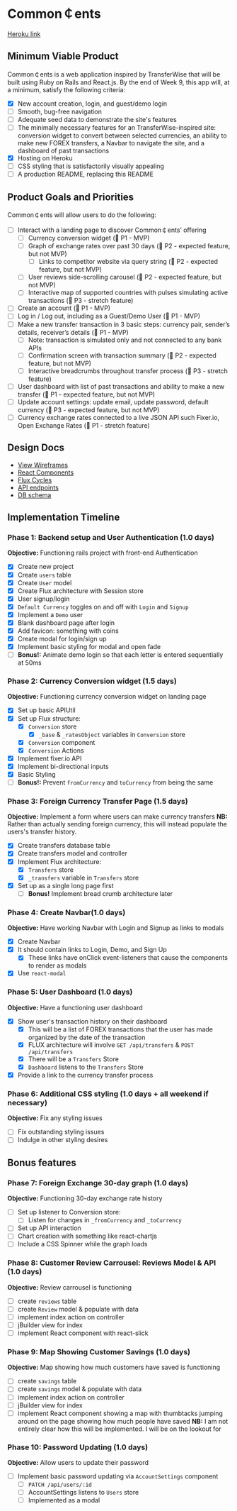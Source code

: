# Common&#xFFE0;ents

[Heroku link][heroku]

[heroku]: https://commoncentsapp.herokuapp.com

## Minimum Viable Product

Common&#xFFE0;ents is a web application inspired by TransferWise that will be built using Ruby on Rails and React.js. By the end of Week 9, this app will, at a minimum, satisfy the following criteria:

- [x] New account creation, login, and guest/demo login
- [ ] Smooth, bug-free navigation
- [ ] Adequate seed data to demonstrate the site's features
- [ ] The minimally necessary features for an TransferWise-inspired site: conversion widget to convert between selected currencies, an ability to make new FOREX transfers, a Navbar to navigate the site, and a dashboard of past transactions
- [x] Hosting on Heroku
- [ ] CSS styling that is satisfactorily visually appealing
- [ ] A production README, replacing this README

## Product Goals and Priorities

Common&#xFFE0;ents will allow users to do the following:

<!-- This is a Markdown checklist. Use it to keep track of your
progress. Put an x between the brackets for a checkmark: [x] -->

- [ ] Interact with a landing page to discover Common&#xFFE0;ents’ offering
  - [ ] Currency conversion widget (&#x1F534; P1 - MVP)
  - [ ] Graph of exchange rates over past 30 days (&#x1F535; P2 - expected feature, but not MVP)
    - [ ] Links to competitor website via query string (&#x1F535; P2 - expected feature, but not MVP)
  - [ ] User reviews side-scrolling carousel (&#x1F535; P2 - expected feature, but not MVP)
  - [ ] Interactive map of supported countries with pulses simulating active transactions (&#x1F52E; P3 - stretch feature)
- [ ] Create an account (&#x1F534; P1 - MVP)
- [ ] Log in / Log out, including as a Guest/Demo User (&#x1F534; P1 - MVP)
- [ ] Make a new transfer transaction in 3 basic steps: currency pair, sender’s details, receiver’s details  (&#x1F534; P1 - MVP)
  - [ ] Note: transaction is simulated only and not connected to any bank APIs
  - [ ] Confirmation screen with transaction summary (&#x1F535; P2 - expected feature, but not MVP)
  - [ ] Interactive breadcrumbs throughout transfer process (&#x1F52E; P3 - stretch feature)
- [ ] User dashboard with list of past transactions and ability to make a new transfer (&#x1F534; P1 - expected feature, but not MVP)
- [ ] Update account settings: update email, update password, default currency (&#x1F52E; P3 - expected feature, but not MVP)
- [ ] Currency exchange rates connected to a live JSON API such Fixer.io, Open Exchange Rates (&#x1F534; P1 - stretch feature)

## Design Docs
* [View Wireframes][views]
* [React Components][components]
* [Flux Cycles][flux-cycles]
* [API endpoints][api-endpoints]
* [DB schema][schema]

[views]: ./docs/views.md
[components]: ./docs/components.md
[flux-cycles]: ./docs/flux-cycles.md
[api-endpoints]: ./docs/api-endpoints.md
[schema]: ./docs/schema.md

## Implementation Timeline

### Phase 1: Backend setup and User Authentication (1.0 days)

**Objective:** Functioning rails project with front-end Authentication

- [x] Create new project
- [x] Create `users` table
- [x] Create `User` model
- [x] Create Flux architecture with Session store
- [x] User signup/login
- [x] `Default Currency` toggles on and off with `Login` and `Signup`
- [x] Implement a `Demo` user
- [x] Blank dashboard page after login
- [x] Add favicon: something with coins
- [x] Create modal for login/sign up
- [x] Implement basic styling for modal and open fade
- [ ] **Bonus!:** Animate demo login so that each letter is entered sequentially at 50ms

### Phase 2: Currency Conversion widget (1.5 days)

**Objective:** Functioning currency conversion widget on landing page

- [x] Set up basic APIUtil
- [x] Set up Flux structure:
  - [x] `Conversion` store
    - [x] `_base` & `_ratesObject` variables in `Conversion` store
  - [x] `Conversion` component
  - [x] `Conversion` Actions
- [x] Implement fixer.io API
- [x] Implement bi-directional inputs  
- [x] Basic Styling
- [ ] **Bonus!:** Prevent `fromCurrency` and `toCurrency` from being the same

### Phase 3: Foreign Currency Transfer Page (1.5 days)

**Objective:** Implement a form where users can make currency transfers
**NB:** Rather than actually sending foreign currency, this will instead
populate the users's transfer history.

- [x] Create transfers database table
- [x] Create transfers model and controller
- [x] Implement Flux architecture:
  - [x] `Transfers` store
  - [x] `_transfers` variable in `Transfers` store
- [x] Set up as a single long page first
  - [ ] **Bonus!** Implement bread crumb architecture later

### Phase 4: Create Navbar(1.0 days)

**Objective:** Have working Navbar with Login and Signup as links to modals

- [x] Create Navbar
- [x] It should contain links to Login, Demo, and Sign Up
  - [x] These links have onClick event-listeners that cause the components
        to render as modals
- [x] Use `react-modal`

### Phase 5: User Dashboard (1.0 days)

**Objective:** Have a functioning user dashboard

- [x] Show user's transaction history on their dashboard
  - [x] This will be a list of FOREX transactions that the user has made organized
        by the date of the transaction
  - [x] FLUX architecture will involve `GET /api/transfers` & `POST /api/transfers`
  - [x] There will be a `Transfers` Store
  - [x] `Dashboard` listens to the `Transfers` Store
- [x] Provide a link to the currency transfer process

### Phase 6: Additional CSS styling (1.0 days + all weekend if necessary)

**Objective:** Fix any styling issues

- [ ] Fix outstanding styling issues
- [ ] Indulge in other styling desires

## Bonus features

### Phase 7: Foreign Exchange 30-day graph (1.0 days)

**Objective:** Functioning 30-day exchange rate history

- [ ] Set up listener to Conversion store:
  - [ ] Listen for changes in `_fromCurrency` and `_toCurrency`
- [ ] Set up API interaction
- [ ] Chart creation with something like react-chartjs
- [ ] Include a CSS Spinner while the graph loads

### Phase 8: Customer Review Carrousel: Reviews Model & API (1.0 days)

**Objective:** Review carrousel is functioning

- [ ] create `reviews` table
- [ ] create `Review` model & populate with data
- [ ] implement index action on controller
- [ ] jBuilder view for index
- [ ] implement React component with react-slick

### Phase 9: Map Showing Customer Savings (1.0 days)

**Objective:** Map showing how much customers have saved is functioning

- [ ] create `savings` table
- [ ] create `savings` model & populate with data
- [ ] implement index action on controller
- [ ] jBuilder view for index
- [ ] implement React component showing a map with thumbtacks jumping
      around on the page showing how much people have saved
      **NB:** I am not entirely clear how this will be implemented. I will be on
      the lookout for

### Phase 10: Password Updating (1.0 days)

**Objective:** Allow users to update their password

- [ ] Implement basic password updating via `AccountSettings` component
  - [ ] `PATCH /api/users/:id`
  - [ ] AccountSettings listens to `Users` store
  - [ ] Implemented as a modal
